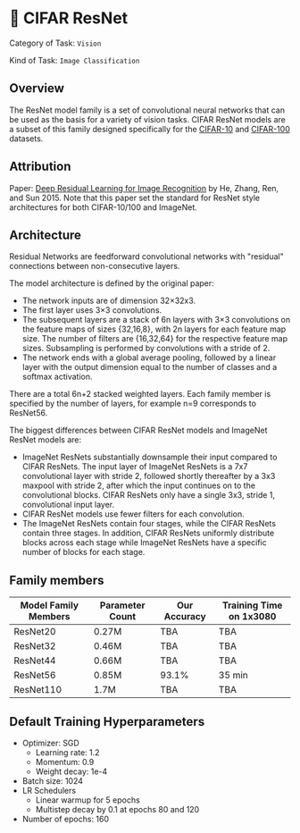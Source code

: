 # 👀 CIFAR ResNet

Category of Task: `Vision`

Kind of Task: `Image Classification`

## Overview

The ResNet model family is a set of convolutional neural networks that can be used as the basis for a variety of vision tasks. CIFAR ResNet models are a subset of this family designed specifically for the [CIFAR-10](https://www.cs.toronto.edu/~kriz/cifar.html) and [CIFAR-100](https://www.cs.toronto.edu/~kriz/cifar.html) datasets.

## Attribution

Paper: [Deep Residual Learning for Image Recognition](https://arxiv.org/abs/1512.03385) by He, Zhang, Ren, and Sun 2015. Note that this paper set the standard for ResNet style architectures for both CIFAR-10/100 and ImageNet.

## Architecture

Residual Networks are feedforward convolutional networks with "residual" connections between non-consecutive layers.

The model architecture is defined by the original paper:

- The network inputs are of dimension 32×32x3.
- The first layer uses 3×3 convolutions.
- The subsequent layers are a stack of 6n layers with 3×3 convolutions on the feature maps of sizes {32,16,8}, with 2n layers for each feature map size. The number of filters are {16,32,64} for the respective feature map sizes. Subsampling is performed by convolutions with a stride of 2.
- The network ends with a global average pooling, followed by a linear layer with the output dimension equal to the number of classes and a softmax activation.

There are a total 6n+2 stacked weighted layers. Each family member is specified by the number of layers, for example n=9 corresponds to ResNet56.

The biggest differences between CIFAR ResNet models and ImageNet ResNet models are:

- ImageNet ResNets substantially downsample their input compared to CIFAR ResNets. The input layer of ImageNet ResNets is a 7x7 convolutional layer with stride 2, followed shortly thereafter by a 3x3 maxpool with stride 2, after which the input continues on to the convolutional blocks. CIFAR ResNets only have a single 3x3, stride 1, convolutional input layer.
- CIFAR ResNet models use fewer filters for each convolution.
- The ImageNet ResNets contain four stages, while the CIFAR ResNets contain three stages. In addition, CIFAR ResNets uniformly distribute blocks across each stage while ImageNet ResNets have a specific number of blocks for each stage.

## Family members

| Model Family Members | Parameter Count | Our Accuracy | Training Time on 1x3080 |
|----------------------|-----------------|--------------|-------------------------|
| ResNet20             | 0.27M           | TBA          | TBA                     |
| ResNet32             | 0.46M           | TBA          | TBA                     |
| ResNet44             | 0.66M           | TBA          | TBA                     |
| ResNet56             | 0.85M           | 93.1%        | 35 min                  |
| ResNet110            | 1.7M            | TBA          | TBA                     |

## Default Training Hyperparameters

- Optimizer: SGD
    - Learning rate: 1.2
    - Momentum: 0.9
    - Weight decay: 1e-4
- Batch size: 1024
- LR Schedulers
    - Linear warmup for 5 epochs
    - Multistep decay by 0.1 at epochs 80 and 120
- Number of epochs: 160
